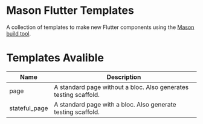 # Mason Flutter Templates

A collection of templates to make new Flutter components using the [Mason build tool](https://github.com/felangel/mason).

# Templates Avalible

| Name          | Description                                                      |
| ------------- | ---------------------------------------------------------------- |
| page          | A standard page without a bloc. Also generates testing scaffold. |
| stateful_page | A standard page with a bloc. Also generate testing scaffold.     |
